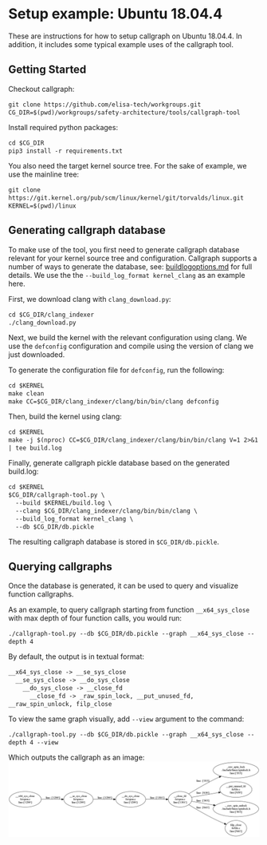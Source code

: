 <!--
SPDX-FileCopyrightText: 2019 Bayerische Motoren Werke Aktiengesellschaft (BMW AG)

SPDX-License-Identifier: CC-BY-SA-4.0
-->

# Setup example: Ubuntu 18.04.4
These are instructions for how to setup callgraph on Ubuntu 18.04.4. In addition, it includes some typical example uses of the callgraph tool.

## Getting Started
Checkout callgraph:
```
git clone https://github.com/elisa-tech/workgroups.git
CG_DIR=$(pwd)/workgroups/safety-architecture/tools/callgraph-tool
```

Install required python packages:
```
cd $CG_DIR
pip3 install -r requirements.txt
```

You also need the target kernel source tree. For the sake of example, we use the mainline tree:
```
git clone https://git.kernel.org/pub/scm/linux/kernel/git/torvalds/linux.git
KERNEL=$(pwd)/linux
```

## Generating callgraph database
To make use of the tool, you first need to generate callgraph database relevant for your kernel source tree and configuration. Callgraph supports a number of ways to generate the database, see: [buildlogoptions.md](https://github.com/elisa-tech/workgroups/blob/master/safety-architecture/tools/callgraph-tool/doc/buildlogoptions.md) for full details. We use the the `--build_log_format kernel_clang` as an example here.

First, we download clang with `clang_download.py`:
```
cd $CG_DIR/clang_indexer
./clang_download.py
```

Next, we build the kernel with the relevant configuration using clang. We use the `defconfig` configuration and compile using the version of clang we just downloaded.

To generate the configuration file for `defconfig`, run the following:
```
cd $KERNEL
make clean
make CC=$CG_DIR/clang_indexer/clang/bin/bin/clang defconfig
```

Then, build the kernel using clang:
```
cd $KERNEL
make -j $(nproc) CC=$CG_DIR/clang_indexer/clang/bin/bin/clang V=1 2>&1 | tee build.log
```

Finally, generate callgraph pickle database based on the generated build.log:
```
cd $KERNEL
$CG_DIR/callgraph-tool.py \
  --build $KERNEL/build.log \
  --clang $CG_DIR/clang_indexer/clang/bin/bin/clang \
  --build_log_format kernel_clang \
  --db $CG_DIR/db.pickle
```

The resulting callgraph database is stored in `$CG_DIR/db.pickle`.

## Querying callgraphs
Once the database is generated, it can be used to query and visualize function callgraphs.

As an example, to query callgraph starting from function `__x64_sys_close` with max depth of four function calls, you would run:
```
./callgraph-tool.py --db $CG_DIR/db.pickle --graph __x64_sys_close --depth 4
```
By default, the output is in textual format:
```
__x64_sys_close -> __se_sys_close
  __se_sys_close -> __do_sys_close
    __do_sys_close -> __close_fd
      __close_fd -> _raw_spin_lock, __put_unused_fd, __raw_spin_unlock, filp_close
```
To view the same graph visually, add `--view` argument to the command:
```
./callgraph-tool.py --db $CG_DIR/db.pickle --graph __x64_sys_close --depth 4 --view
```
Which outputs the callgraph as an image:
<img src=sys_close.png width="900">
